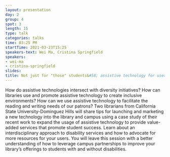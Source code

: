 ```yaml
---
layout: presentation
day: 2
group: 4
spot: 3
length: 15
type: talk
categories: talks
time: 03:25 PM
startTime: 2021-03-23T15:25
speakers-text: Wei Ma, Cristina Springfield
speakers:
- wei-ma
- cristina-springfield
slides: 
title: Not just for "those" students&#58; assistive technology for users with & without disabilities
---
```

How do assistive technologies intersect with diversity initiatives? How can libraries use and promote assistive technology to create inclusive environments? How can we use assistive technology to facilitate the reading and writing needs of our patrons? Two librarians from California State University-Dominguez Hills will share tips for launching and marketing a new technology into the library and campus using a case study of their recent work to expand the usage of assistive technology to provide value-added services that promote student success. Learn about an interdisciplinary approach to disability services and how to advocate for more resources for your users. You will leave this session with a better understanding of how to leverage campus partnerships to improve your library’s offerings to students with and without disabilities.